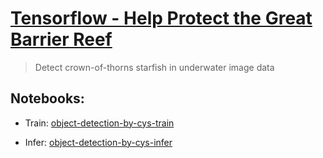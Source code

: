 # [Tensorflow - Help Protect the Great Barrier Reef](https://www.kaggle.com/c/tensorflow-great-barrier-reef)
> Detect crown-of-thorns starfish in underwater image data

## Notebooks:
- Train: [object-detection-by-cys-train](https://www.kaggle.com/code/cuiyushuai/object-detection-by-cys-train)

- Infer: [object-detection-by-cys-infer](https://www.kaggle.com/code/cuiyushuai/object-detection-by-cys-infer)
